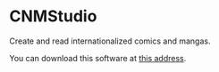 # CNMStudio
Create and read internationalized comics and mangas.

You can download this software at <a href="http://minna.red/redarchive/">this address</a>.
